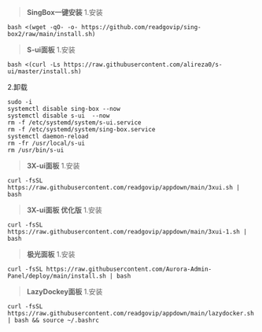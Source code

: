> **SingBox一键安装**
1.安装
```
bash <(wget -qO- -o- https://github.com/readgovip/sing-box2/raw/main/install.sh)
```

> **S-ui面板**
1.安装
```
bash <(curl -Ls https://raw.githubusercontent.com/alireza0/s-ui/master/install.sh)
```

2.卸载
```
sudo -i
systemctl disable sing-box --now
systemctl disable s-ui  --now
rm -f /etc/systemd/system/s-ui.service
rm -f /etc/systemd/system/sing-box.service
systemctl daemon-reload
rm -fr /usr/local/s-ui
rm /usr/bin/s-ui
```

> **3X-ui面板**
1.安装
```
curl -fsSL https://raw.githubusercontent.com/readgovip/appdown/main/3xui.sh | bash
```

> **3X-ui面板 优化版**
1.安装
```
curl -fsSL https://raw.githubusercontent.com/readgovip/appdown/main/3xui-1.sh | bash
```

> **极光面板**
1.安装
```
curl -fsSL https://raw.githubusercontent.com/Aurora-Admin-Panel/deploy/main/install.sh | bash
```

> **LazyDockey面板**
1.安装
```
curl -fsSL https://raw.githubusercontent.com/readgovip/appdown/main/lazydocker.sh | bash && source ~/.bashrc
```

